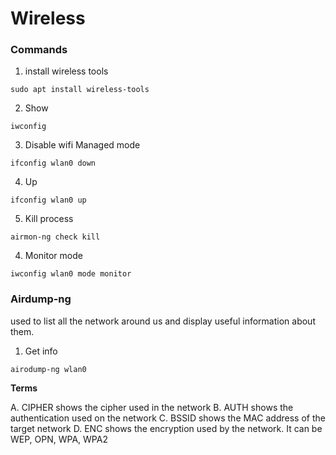# Wireless

### Commands

1. install wireless tools

```
sudo apt install wireless-tools
```

2. Show

```
iwconfig
```

3. Disable wifi Managed mode

```
ifconfig wlan0 down
```

4. Up

```
ifconfig wlan0 up
```

5. Kill process

```
airmon-ng check kill 
```

4. Monitor mode

```
iwconfig wlan0 mode monitor
```

### Airdump-ng

used to list all the network around us and display useful information about them.

1. Get info

```
airodump-ng wlan0
```

**Terms**

A. CIPHER shows the cipher used in the network B. AUTH shows the authentication used on the network C. BSSID shows the
MAC address of the target network D. ENC shows the encryption used by the network. It can be WEP, OPN, WPA, WPA2

